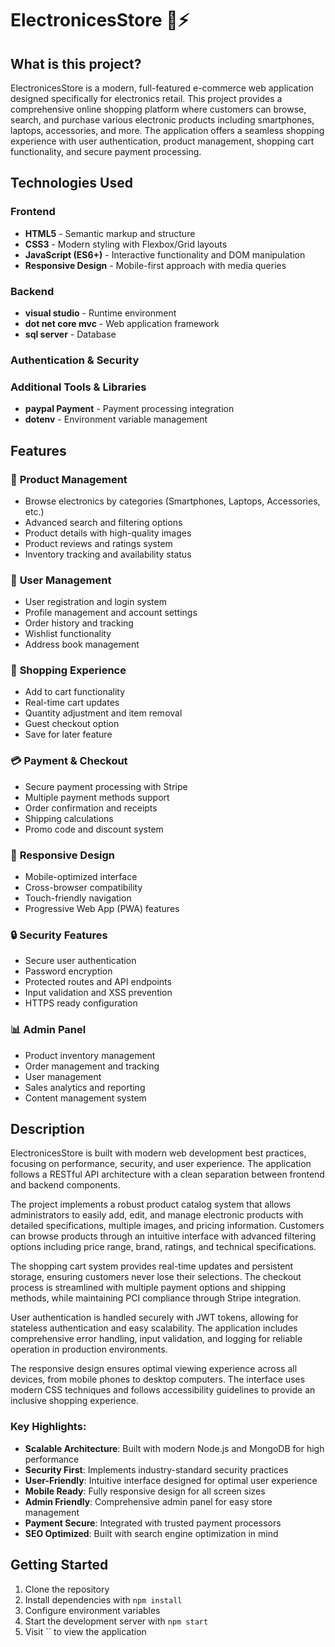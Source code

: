 # ElectronicesStore 🛒⚡

## What is this project?

ElectronicesStore is a modern, full-featured e-commerce web application designed specifically for electronics retail.
This project provides a comprehensive online shopping platform where customers can browse, search, and purchase various electronic products including smartphones, 
laptops, accessories, and more. The application offers a seamless shopping experience with user authentication, product management, shopping cart functionality,
and secure payment processing.

## Technologies Used

### Frontend
- **HTML5** - Semantic markup and structure
- **CSS3** - Modern styling with Flexbox/Grid layouts
- **JavaScript (ES6+)** - Interactive functionality and DOM manipulation
- **Responsive Design** - Mobile-first approach with media queries

### Backend
- **visual studio** - Runtime environment
- **dot net core mvc** - Web application framework
- **sql server** - Database 

### Authentication & Security

### Additional Tools & Libraries
- **paypal Payment** - Payment processing integration
- **dotenv** - Environment variable management

## Features

### 🏪 **Product Management**
- Browse electronics by categories (Smartphones, Laptops, Accessories, etc.)
- Advanced search and filtering options
- Product details with high-quality images
- Product reviews and ratings system
- Inventory tracking and availability status

### 👤 **User Management**
- User registration and login system
- Profile management and account settings
- Order history and tracking
- Wishlist functionality
- Address book management

### 🛒 **Shopping Experience**
- Add to cart functionality
- Real-time cart updates
- Quantity adjustment and item removal
- Guest checkout option
- Save for later feature

### 💳 **Payment & Checkout**
- Secure payment processing with Stripe
- Multiple payment methods support
- Order confirmation and receipts
- Shipping calculations
- Promo code and discount system

### 📱 **Responsive Design**
- Mobile-optimized interface
- Cross-browser compatibility
- Touch-friendly navigation
- Progressive Web App (PWA) features

### 🔒 **Security Features**
- Secure user authentication
- Password encryption
- Protected routes and API endpoints
- Input validation and XSS prevention
- HTTPS ready configuration

### 📊 **Admin Panel**
- Product inventory management
- Order management and tracking
- User management
- Sales analytics and reporting
- Content management system

## Description

ElectronicesStore is built with modern web development best practices, focusing on performance, security, and user experience. The application follows a RESTful API architecture with a clean separation between frontend and backend components.

The project implements a robust product catalog system that allows administrators to easily add, edit, and manage electronic products with detailed specifications, multiple images, and pricing information. Customers can browse products through an intuitive interface with advanced filtering options including price range, brand, ratings, and technical specifications.

The shopping cart system provides real-time updates and persistent storage, ensuring customers never lose their selections. The checkout process is streamlined with multiple payment options and shipping methods, while maintaining PCI compliance through Stripe integration.

User authentication is handled securely with JWT tokens, allowing for stateless authentication and easy scalability. The application includes comprehensive error handling, input validation, and logging for reliable operation in production environments.

The responsive design ensures optimal viewing experience across all devices, from mobile phones to desktop computers. The interface uses modern CSS techniques and follows accessibility guidelines to provide an inclusive shopping experience.

### Key Highlights:
- **Scalable Architecture**: Built with modern Node.js and MongoDB for high performance
- **Security First**: Implements industry-standard security practices
- **User-Friendly**: Intuitive interface designed for optimal user experience
- **Mobile Ready**: Fully responsive design for all screen sizes
- **Admin Friendly**: Comprehensive admin panel for easy store management
- **Payment Secure**: Integrated with trusted payment processors
- **SEO Optimized**: Built with search engine optimization in mind

## Getting Started

1. Clone the repository
2. Install dependencies with `npm install`
3. Configure environment variables
4. Start the development server with `npm start`
5. Visit `` to view the application
